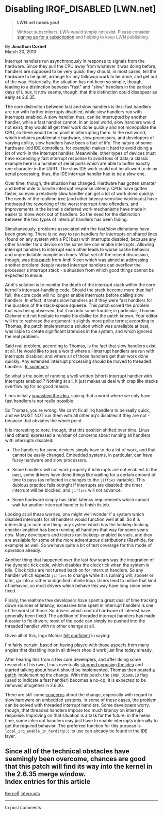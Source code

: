 # Disabling IRQF_DISABLED [LWN.net]

> **LWN.net needs you!**
> 
> Without subscribers, LWN would simply not exist. Please consider [signing up for a subscription](/Promo/nst-nag2/subscribe) and helping to keep LWN publishing. 

By **Jonathan Corbet**  
March 30, 2010 

Interrupt handlers run asynchronously in response to signals from the hardware. Since they pull the CPU away from whatever it was doing before, handlers are supposed to be very quick; they should, in most cases, tell the hardware to be quiet, arrange for any followup work to be done, and get out of the way. Historically, the situation has not been so simple, though, leading to a distinction between "fast" and "slow" handlers in the earliest days of Linux. It now seems, though, that this distinction could disappear as early as 2.6.35. 

The core distinction between fast and slow handlers is this: fast handlers are run with further interrupts disabled, while slow handlers run with interrupts enabled. A slow handler, thus, can be interrupted by another handler, while a fast handler cannot. In an ideal world, slow handlers would not exist; they would all get their work done quickly and not monopolize the CPU, so there would be no point in interrupting them. In the real world, which includes problematic hardware, slow processors, and developers of varying ability, slow handlers have been a fact of life. The nature of some hardware (old IDE controllers, for example) makes it hard to avoid doing a lot of work in the interrupt handler. Meanwhile, other types of devices must have exceedingly fast interrupt response to avoid loss of data; a classic example here is a number of serial ports which are able to buffer exactly one character in the UART. The slow IDE work could not be allowed to delay serial processing; thus, the IDE interrupt handler had to be a slow one. 

Over time, though, the situation has changed. Hardware has gotten smarter and better able to handle interrupt response latency. CPUs have gotten faster, so even a relatively slow handler can get a lot of work done quickly. The needs of the realtime tree (and other latency-sensitive workloads) have motivated the reworking of the worst interrupt-time offenders, and improvements in the kernel's deferred work mechanisms have made it easier to move work out of handlers. So the need for the distinction between the two types of interrupt handlers has been fading. 

Simultaneously, problems associated with the fast/slow dichotomy have been growing. There is no way to run handlers for interrupts on shared lines (found on any system with a PCI bus) with interrupts disabled, because any other handler for a device on the same line can enable interrupts. Allowing interrupt handlers to interrupt each other leads to worse cache behavior and unpredictable completion times. What set off the recent discussion, though, was [this patch](/Articles/380937/) from Andi Kleen which was aimed at addressing another problem: deeply nested interrupt handlers can overflow the processor's interrupt stack - a situation from which good things cannot be expected to ensue. 

Andi's solution is to monitor the depth of the interrupt stack within the core kernel's interrupt-handling code. Should the stack become more than half full, the core code will no longer enable interrupts before calling slow handlers. In effect, it treats slow handlers as if they were fast handlers for the duration of the stack-space squeeze. This patch solved the problem that was being observed, but it ran into some trouble; in particular, Thomas Gleixner did not hesitate to make his dislike for the patch known. Your editor will try to rephrase the argument in slightly more polite terms; according to Thomas, the patch implemented a solution which was unreliable at best, was liable to create significant latencies in the system, and which ignored the real problem. 

Said real problem, according to Thomas, is the fact that slow handlers exist at all. He would like to see a world where all interrupt handlers are run with interrupts disabled, and where all of those handlers get their work done quickly. Any extended interrupt processing should be moved to threaded handlers. [In summary](/Articles/380940/): 

So what's the point of running a well written (short) interrupt handler with interrupts enabled ? Nothing at all. It just makes us deal with crap like stacks overflowing for no good reason. 

Linus initially [squashed the idea](/Articles/380942/), saying that a world where we only have fast handlers is not really possible: 

So Thomas, you're wrong. We can't fix all irq handlers to be really quick, and we MUST NOT run them with all other irq's disabled if they are not - because that obviates the whole point. 

It is interesting to note, though, that this position shifted over time. Linus (and others) expressed a number of concerns about running all handlers with interrupts disabled: 

  * The handlers for some devices simply have to do a lot of work, and that cannot be easily changed. Embedded systems, in particular, can have fussy hardware and slow processors. 

  * Some handlers will not work properly if interrupts are not enabled. In the past, some drivers have done things like waiting for a certain amount of time to pass (as reflected in changes to the `jiffies` variable). This dubious practice fails outright if interrupts are disabled: the timer interrupt will be blocked, and `jiffies` will not advance. 

  * Some hardware simply has strict latency requirements which cannot wait for another interrupt handler to finish its job. 




Looking at all these worries, one might well wonder if a system which disabled interrupts for all handlers would function well at all. So it is interesting to note one thing: any system which has the lockdep locking checker enabled has been running all handlers that way for some years now. Many developers and testers run lockdep-enabled kernels, and they are available for some of the more adventurous distributions (Rawhide, for example) as well. So we have quite a bit of test coverage for this mode of operation already. 

Another thing that happened over the last few years was the integration of the dynamic tick code, which disables the clock tick when the system is idle. Clock ticks are not turned back on for interrupt handlers. So any handler which expects `jiffies` to change while it is running will, sooner or later, go into a rather undignified infinite loop. Users tend to notice that kind of behavior, so most drivers which behave this way have long since been fixed. 

Finally, the realtime tree developers have spent a great deal of time tracking down sources of latency; excessive time spent in interrupt handlers is one of the worst of those. So drivers which control hardware of interest have generally been fixed. The addition of threaded interrupt handlers has made it easier to fix drivers; most of the code can simply be pushed into the threaded handler with no other change at all. 

Given all of this, Ingo Molnar [felt confident](/Articles/380945/) in saying: 

I'm fairly certain, based on having played with those aspects from many angles that disabling irqs in all drivers should work just fine today already. 

After hearing this from a few core developers, and after doing some research of his own, Linus eventually [stopped opposing the idea](/Articles/380946/) and started talking about how it should be implemented. Thomas then posted [a patch](http://lwn.net/Articles/380536/) implementing the change. With this patch, the `IRQF_DISABLED` flag (used to indicate a fast handler) becomes a no-op; it is expected to be removed altogether in 2.6.36. 

There are still some [concerns](/Articles/380948/) about the change, especially with regard to slow hardware on embedded systems. In some of these cases, the problem can be solved with threaded interrupt handlers. Some developers worry, though, that threaded handlers impose too much latency on interrupt response. Improving on that situation is a task for the future; in the mean time, some interrupt handlers may just have to enable interrupts internally to get the required behavior. The preferred function for this purpose is `local_irq_enable_in_hardirq()`; its use can already be found in the IDE layer. 

Since all of the technical obstacles have seemingly been overcome, chances are good that this patch will find its way into the kernel in the 2.6.35 merge window.  
Index entries for this article  
---  
[Kernel](/Kernel/Index)| [Interrupts](/Kernel/Index#Interrupts)  
  


* * *

to post comments 
